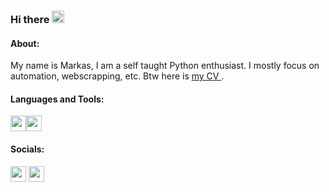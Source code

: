 ### Hi there <img src="https://camo.githubusercontent.com/e8e7b06ecf583bc040eb60e44eb5b8e0ecc5421320a92929ce21522dbc34c891/68747470733a2f2f6d656469612e67697068792e636f6d2f6d656469612f6876524a434c467a6361737252346961377a2f67697068792e676966" height=20>


#### About:
My name is Markas, I am a self taught Python enthusiast. I mostly focus on automation, webscrapping, etc. Btw here is [my CV ](https://github.com/markaspo/markaspo/files/6559783/Markas_Povilaika_CV.1.pdf).

#### Languages and Tools:
<img src="https://user-images.githubusercontent.com/76971353/119979607-d64f9600-bfc3-11eb-8214-5567e768b7ac.png" height=25><img src="https://user-images.githubusercontent.com/76971353/119976342-a56d6200-bfbf-11eb-9798-5c28618513a9.png" height=25> 

#### Socials:
[<img src="https://user-images.githubusercontent.com/76971353/119973172-d64b9800-bfbb-11eb-9763-c7af1d31877f.png" height=25>](https://www.linkedin.com/in/markaspovilaika/)          [<img src="https://user-images.githubusercontent.com/76971353/119976132-56bfc800-bfbf-11eb-858e-b0076f5cd7c1.png" height=25>](https://stackoverflow.com/users/5431975/markas-povilaika)
